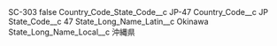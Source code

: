 <?xml version="1.0" encoding="UTF-8"?>
<CustomMetadata xmlns="http://soap.sforce.com/2006/04/metadata" xmlns:xsi="http://www.w3.org/2001/XMLSchema-instance" xmlns:xsd="http://www.w3.org/2001/XMLSchema">
    <label>SC-303</label>
    <protected>false</protected>
    <values>
        <field>Country_Code_State_Code__c</field>
        <value xsi:type="xsd:string">JP-47</value>
    </values>
    <values>
        <field>Country_Code__c</field>
        <value xsi:type="xsd:string">JP</value>
    </values>
    <values>
        <field>State_Code__c</field>
        <value xsi:type="xsd:string">47</value>
    </values>
    <values>
        <field>State_Long_Name_Latin__c</field>
        <value xsi:type="xsd:string">Okinawa</value>
    </values>
    <values>
        <field>State_Long_Name_Local__c</field>
        <value xsi:type="xsd:string">沖縄県</value>
    </values>
</CustomMetadata>
